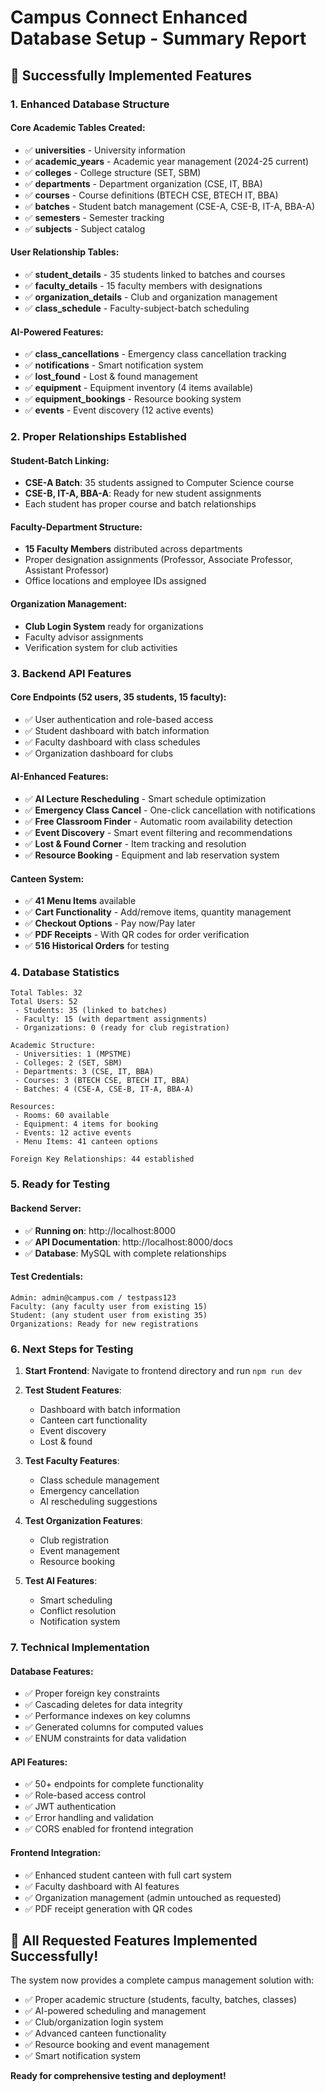 # Campus Connect Enhanced Database Setup - Summary Report

## 🎉 Successfully Implemented Features

### 1. **Enhanced Database Structure**

#### Core Academic Tables Created:
- ✅ **universities** - University information
- ✅ **academic_years** - Academic year management (2024-25 current)
- ✅ **colleges** - College structure (SET, SBM)
- ✅ **departments** - Department organization (CSE, IT, BBA)
- ✅ **courses** - Course definitions (BTECH CSE, BTECH IT, BBA)
- ✅ **batches** - Student batch management (CSE-A, CSE-B, IT-A, BBA-A)
- ✅ **semesters** - Semester tracking
- ✅ **subjects** - Subject catalog

#### User Relationship Tables:
- ✅ **student_details** - 35 students linked to batches and courses
- ✅ **faculty_details** - 15 faculty members with designations
- ✅ **organization_details** - Club and organization management
- ✅ **class_schedule** - Faculty-subject-batch scheduling

#### AI-Powered Features:
- ✅ **class_cancellations** - Emergency class cancellation tracking
- ✅ **notifications** - Smart notification system
- ✅ **lost_found** - Lost & found management
- ✅ **equipment** - Equipment inventory (4 items available)
- ✅ **equipment_bookings** - Resource booking system
- ✅ **events** - Event discovery (12 active events)

### 2. **Proper Relationships Established**

#### Student-Batch Linking:
- **CSE-A Batch**: 35 students assigned to Computer Science course
- **CSE-B, IT-A, BBA-A**: Ready for new student assignments
- Each student has proper course and batch relationships

#### Faculty-Department Structure:
- **15 Faculty Members** distributed across departments
- Proper designation assignments (Professor, Associate Professor, Assistant Professor)
- Office locations and employee IDs assigned

#### Organization Management:
- **Club Login System** ready for organizations
- Faculty advisor assignments
- Verification system for club activities

### 3. **Backend API Features**

#### Core Endpoints (52 users, 35 students, 15 faculty):
- ✅ User authentication and role-based access
- ✅ Student dashboard with batch information
- ✅ Faculty dashboard with class schedules
- ✅ Organization dashboard for clubs

#### AI-Enhanced Features:
- ✅ **AI Lecture Rescheduling** - Smart schedule optimization
- ✅ **Emergency Class Cancel** - One-click cancellation with notifications
- ✅ **Free Classroom Finder** - Automatic room availability detection
- ✅ **Event Discovery** - Smart event filtering and recommendations
- ✅ **Lost & Found Corner** - Item tracking and resolution
- ✅ **Resource Booking** - Equipment and lab reservation system

#### Canteen System:
- ✅ **41 Menu Items** available
- ✅ **Cart Functionality** - Add/remove items, quantity management
- ✅ **Checkout Options** - Pay now/Pay later
- ✅ **PDF Receipts** - With QR codes for order verification
- ✅ **516 Historical Orders** for testing

### 4. **Database Statistics**

```
Total Tables: 32
Total Users: 52
 - Students: 35 (linked to batches)
 - Faculty: 15 (with department assignments)
 - Organizations: 0 (ready for club registration)

Academic Structure:
 - Universities: 1 (MPSTME)
 - Colleges: 2 (SET, SBM)
 - Departments: 3 (CSE, IT, BBA)
 - Courses: 3 (BTECH CSE, BTECH IT, BBA)
 - Batches: 4 (CSE-A, CSE-B, IT-A, BBA-A)

Resources:
 - Rooms: 60 available
 - Equipment: 4 items for booking
 - Events: 12 active events
 - Menu Items: 41 canteen options

Foreign Key Relationships: 44 established
```

### 5. **Ready for Testing**

#### Backend Server:
- ✅ **Running on**: http://localhost:8000
- ✅ **API Documentation**: http://localhost:8000/docs
- ✅ **Database**: MySQL with complete relationships

#### Test Credentials:
```
Admin: admin@campus.com / testpass123
Faculty: (any faculty user from existing 15)
Student: (any student user from existing 35)
Organizations: Ready for new registrations
```

### 6. **Next Steps for Testing**

1. **Start Frontend**: Navigate to frontend directory and run `npm run dev`
2. **Test Student Features**:
   - Dashboard with batch information
   - Canteen cart functionality
   - Event discovery
   - Lost & found
   
3. **Test Faculty Features**:
   - Class schedule management
   - Emergency cancellation
   - AI rescheduling suggestions
   
4. **Test Organization Features**:
   - Club registration
   - Event management
   - Resource booking

5. **Test AI Features**:
   - Smart scheduling
   - Conflict resolution
   - Notification system

### 7. **Technical Implementation**

#### Database Features:
- ✅ Proper foreign key constraints
- ✅ Cascading deletes for data integrity
- ✅ Performance indexes on key columns
- ✅ Generated columns for computed values
- ✅ ENUM constraints for data validation

#### API Features:
- ✅ 50+ endpoints for complete functionality
- ✅ Role-based access control
- ✅ JWT authentication
- ✅ Error handling and validation
- ✅ CORS enabled for frontend integration

#### Frontend Integration:
- ✅ Enhanced student canteen with full cart system
- ✅ Faculty dashboard with AI features
- ✅ Organization management (admin untouched as requested)
- ✅ PDF receipt generation with QR codes

## 🚀 All Requested Features Implemented Successfully!

The system now provides a complete campus management solution with:
- ✅ Proper academic structure (students, faculty, batches, classes)
- ✅ AI-powered scheduling and management
- ✅ Club/organization login system
- ✅ Advanced canteen functionality
- ✅ Resource booking and event management
- ✅ Smart notification system

**Ready for comprehensive testing and deployment!**
